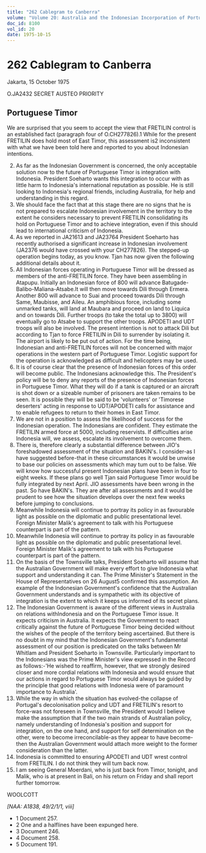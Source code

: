 ```yaml
---
title: "262 Cablegram to Canberra"
volume: "Volume 20: Australia and the Indonesian Incorporation of Portuguese Timor, 1974-1976"
doc_id: 8100
vol_id: 20
date: 1975-10-15
---
```


# 262 Cablegram to Canberra

Jakarta, 15 October 1975

O.JA2432 SECRET AUSTEO PRIORITY

## Portuguese Timor

We are surprised that you seem to accept the view that FRETILIN control is an established fact (paragraph four of O.CH277826).1 While for the present FRETILIN does hold most of East Timor, this assessment is2 inconsistent with what we have been told here and reported to you about Indonesian intentions.

  2. As far as the Indonesian Government is concerned, the only acceptable solution now to the future of Portuguese Timor is integration with Indonesia. President Soeharto wants this integration to occur with as little harm to Indonesia's international reputation as possible. He is still looking to Indonesia's regional friends, including Australia, for help and understanding in this regard.
  3. We should face the fact that at this stage there are no signs that he is not prepared to escalate Indonesian involvement in the territory to the extent he considers necessary to prevent FRETILIN consolidating its hold on Portuguese Timor and to achieve integration, even if this should lead to international criticism of Indonesia.
  4. As we reported in JA21613 and JA23764 President Soeharto has recently authorised a significant increase in Indonesian involvement (JA2376 would have crossed with your CH277826). The stepped-up operation begins today, as you know. Tjan has now given the following additional details about it.
  5. All Indonesian forces operating in Portuguese Timor will be dressed as members of the anti-FRETILIN force. They have been assembling in Atapupu. Initially an Indonesian force of 800 will advance Batugade-Balibo-Maliana-Atsabe.lt will then move towards Dili through Ermera. Another 800 will advance to Suai and proceed towards Dili through Same, Maubisse, and Aileu. An amphibious force, including some unmarked tanks, will land at Maubara and proceed on land to Liquica and on towards Dili. Further troops (to take the total up to 3800) will eventually go to Atsabe to support the other troops. APODETI and UDT troops will also be involved. The present intention is not to attack Dili but according to Tjan to force FRETILIN in Dili to surrender by isolating it. The airport is likely to be put out of action. For the time being, Indonesian and anti-FRETILIN forces will not be concerned with major operations in the western part of Portuguese Timor. Logistic support for the operation is acknowledged as difficult and helicopters may be used.
  6. It is of course clear that the presence of Indonesian forces of this order will become public. The Indonesians acknowledge this. The President's policy will be to deny any reports of the presence of Indonesian forces in Portuguese Timor. What they will do if a tank is captured or an aircraft is shot down or a sizeable number of prisoners are taken remains to be seen. It is possible they will be said to be 'volunteers' or 'Timorese deserters' acting in response to UDT/APODETI calls for assistance and to enable refugees to return to their homes in East Timor.
  7. We are not in a position to assess the likelihood of success for the Indonesian operation. The Indonesians are confident. They estimate the FRETILIN armed force at 5000, including reservists. If difficulties arise Indonesia will, we assess, escalate its involvement to overcome them.
  8. There is, therefore clearly a substantial difference between JIO's foreshadowed assessment of the situation and BAKIN's. I consider-as I have suggested before-that in these circumstances it would be unwise to base our policies on assessments which may tum out to be false. We will know how successful present Indonesian plans have been in four to eight weeks. If these plans go well Tjan said Portuguese Timor would be fully integrated by next April. JIO assessments have been wrong in the past. So have BAKIN's. They are after all assessments and it would be prudent to see how the situation develops over the next few weeks before jumping to conclusions.
  9. Meanwhile Indonesia will continue to portray its policy in as favourable light as possible on the diplomatic and public presentational level. Foreign Minister Malik's agreement to talk with his Portuguese counterpart is part of the pattern.
  10. Meanwhile Indonesia will continue to portray its policy in as favourable light as possible on the diplomatic and public presentational level. Foreign Minister Malik's agreement to talk with his Portuguese counterpart is part of the pattern.
  11. On the basis of the Townsville talks, President Soeharto will assume that the Australian Government will make every effort to give Indonesia what support and understanding it can. The Prime Minister's Statement in the House of Representatives on 26 August5 confirmed this assumption. An example of the Indonesian Government's confidence that the Australian Government understands and is sympathetic with its objective of integration is the extent to which it keeps us informed of its secret plans.
  12. The Indonesian Government is aware of the different views in Australia on relations withIndonesia and on the Portuguese Timor issue. It expects criticism in Australia. It expects the Government to react critically against the future of Portuguese Timor being decided without the wishes of the people of the territory being ascertained. But there is no doubt in my mind that the Indonesian Government's fundamental assessment of our position is predicated on the talks between Mr Whitlam and President Soeharto in Townsville. Particularly important to the Indonesians was the Prime Minister's view expressed in the Record as follows:-'He wished to reaffirm, however, that we strongly desired closer and more cordial relations with Indonesia and would ensure that our actions in regard to Portuguese Timor would always be guided by the principle that good relations with Indonesia were of paramount importance to Australia'.
  13. While the way in which the situation has evolved-the collapse of Portugal's decolonisation policy and UDT and FRETILIN's resort to force-was not foreseen in Townsville, the President would I believe make the assumption that if the two main strands of Australian policy, namely understanding of Indonesia's position and support for integration, on the one hand, and support for self determination on the other, were to become irreconcilable-as they appear to have become-then the Australian Government would attach more weight to the former consideration than the latter.
  14. Indonesia is committed to ensuring APODETI and UDT wrest control from FRETILIN. I do not think they will tum back now.
  15. I am seeing General Moerdani, who is just back from Timor, tonight, and Malik, who is at present in Bali, on his return on Friday and shall report further tomorrow.



WOOLCOTT

_[NAA: A1838, 49/2/1/1, viii]_

  * 1 Document 257.
  * 2 One and a halflines have been expunged here.
  * 3 Document 246.
  * 4 Document 258.
  * 5 Document 191.


